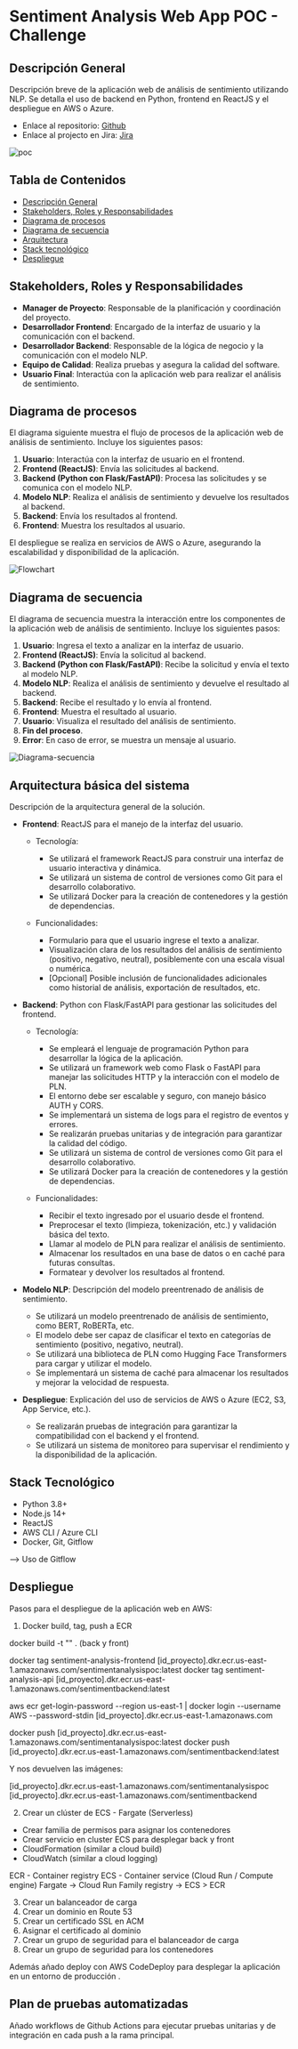 # Sentiment Analysis Web App POC - Challenge

## Descripción General

Descripción breve de la aplicación web de análisis de sentimiento utilizando NLP. Se detalla el uso de backend en Python, frontend en ReactJS y el despliegue en AWS o Azure.

- Enlace al repositorio: [Github](https://github.com/alicialara/SentimentAnalysisChallenge)
- Enlace al projecto en Jira: [Jira](https://sentiment-analysis-web-app.atlassian.net/jira/software/projects/SW/boards/1)

![poc](docs/poc_front.png)


## Tabla de Contenidos
- [Descripción General](#descripción-general)
- [Stakeholders, Roles y Responsabilidades](#stakeholders-roles-y-responsabilidades)
- [Diagrama de procesos](#diagrama-de-procesos)
- [Diagrama de secuencia](#diagrama-de-secuencia)
- [Arquitectura](#arquitectura-básica-del-sistema)
- [Stack tecnológico](#stack-tecnológico)
- [Despliegue](#despliegue)


## Stakeholders, Roles y Responsabilidades

- **Manager de Proyecto**: Responsable de la planificación y coordinación del proyecto.
- **Desarrollador Frontend**: Encargado de la interfaz de usuario y la comunicación con el backend.
- **Desarrollador Backend**: Responsable de la lógica de negocio y la comunicación con el modelo NLP.
- **Equipo de Calidad**: Realiza pruebas y asegura la calidad del software.
- **Usuario Final**: Interactúa con la aplicación web para realizar el análisis de sentimiento.


## Diagrama de procesos

El diagrama siguiente muestra el flujo de procesos de la aplicación web de análisis de sentimiento. Incluye los siguientes pasos:

1. **Usuario**: Interactúa con la interfaz de usuario en el frontend.
2. **Frontend (ReactJS)**: Envía las solicitudes al backend.
3. **Backend (Python con Flask/FastAPI)**: Procesa las solicitudes y se comunica con el modelo NLP.
4. **Modelo NLP**: Realiza el análisis de sentimiento y devuelve los resultados al backend.
5. **Backend**: Envía los resultados al frontend.
6. **Frontend**: Muestra los resultados al usuario.

El despliegue se realiza en servicios de AWS o Azure, asegurando la escalabilidad y disponibilidad de la aplicación.

![Flowchart](docs/Flowchart.png)

## Diagrama de secuencia

El diagrama de secuencia muestra la interacción entre los componentes de la aplicación web de análisis de sentimiento. Incluye los siguientes pasos:
1. **Usuario**: Ingresa el texto a analizar en la interfaz de usuario.
2. **Frontend (ReactJS)**: Envía la solicitud al backend.
3. **Backend (Python con Flask/FastAPI)**: Recibe la solicitud y envía el texto al modelo NLP.
4. **Modelo NLP**: Realiza el análisis de sentimiento y devuelve el resultado al backend.
5. **Backend**: Recibe el resultado y lo envía al frontend.
6. **Frontend**: Muestra el resultado al usuario.
7. **Usuario**: Visualiza el resultado del análisis de sentimiento.
8. **Fin del proceso**.
9. **Error**: En caso de error, se muestra un mensaje al usuario.

![Diagrama-secuencia](docs/sequence-diagram.png)

## Arquitectura básica del sistema

Descripción de la arquitectura general de la solución.

- **Frontend**: ReactJS para el manejo de la interfaz del usuario.

  * Tecnología:
    * Se utilizará el framework ReactJS para construir una interfaz de usuario interactiva y dinámica.
    * Se utilizará un sistema de control de versiones como Git para el desarrollo colaborativo.
    * Se utilizará Docker para la creación de contenedores y la gestión de dependencias.

  * Funcionalidades:
    * Formulario para que el usuario ingrese el texto a analizar.
    * Visualización clara de los resultados del análisis de sentimiento (positivo, negativo, neutral), posiblemente con una escala visual o numérica.
    * [Opcional] Posible inclusión de funcionalidades adicionales como historial de análisis, exportación de resultados, etc.

- **Backend**: Python con Flask/FastAPI para gestionar las solicitudes del frontend.

  * Tecnología:
    * Se empleará el lenguaje de programación Python para desarrollar la lógica de la aplicación.
    * Se utilizará un framework web como Flask o FastAPI para manejar las solicitudes HTTP y la interacción con el modelo de PLN.
    * El entorno debe ser escalable y seguro, con manejo básico AUTH y CORS.
    * Se implementará un sistema de logs para el registro de eventos y errores.
    * Se realizarán pruebas unitarias y de integración para garantizar la calidad del código.
    * Se utilizará un sistema de control de versiones como Git para el desarrollo colaborativo.
    * Se utilizará Docker para la creación de contenedores y la gestión de dependencias.

  * Funcionalidades:
    * Recibir el texto ingresado por el usuario desde el frontend.
    * Preprocesar el texto (limpieza, tokenización, etc.) y validación básica del texto.
    * Llamar al modelo de PLN para realizar el análisis de sentimiento.
    * Almacenar los resultados en una base de datos o en caché para futuras consultas.
    * Formatear y devolver los resultados al frontend.

- **Modelo NLP**: Descripción del modelo preentrenado de análisis de sentimiento.
    * Se utilizará un modelo preentrenado de análisis de sentimiento, como BERT, RoBERTa, etc.
    * El modelo debe ser capaz de clasificar el texto en categorías de sentimiento (positivo, negativo, neutral).
    * Se utilizará una biblioteca de PLN como Hugging Face Transformers para cargar y utilizar el modelo.
    * Se implementará un sistema de caché para almacenar los resultados y mejorar la velocidad de respuesta.


- **Despliegue**: Explicación del uso de servicios de AWS o Azure (EC2, S3, App Service, etc.).

  * Se realizarán pruebas de integración para garantizar la compatibilidad con el backend y el frontend.
  * Se utilizará un sistema de monitoreo para supervisar el rendimiento y la disponibilidad de la aplicación.


## Stack Tecnológico
- Python 3.8+
- Node.js 14+
- ReactJS
- AWS CLI / Azure CLI
- Docker, Git, Gitflow

--> Uso de Gitflow


## Despliegue

Pasos para el despliegue de la aplicación web en AWS:

1. Docker build, tag, push a ECR

docker build -t "" . (back y front)

docker tag sentiment-analysis-frontend [id_proyecto].dkr.ecr.us-east-1.amazonaws.com/sentimentanalysispoc:latest
docker tag sentiment-analysis-api [id_proyecto].dkr.ecr.us-east-1.amazonaws.com/sentimentbackend:latest

aws ecr get-login-password --region us-east-1 | docker login --username AWS --password-stdin [id_proyecto].dkr.ecr.us-east-1.amazonaws.com

docker push [id_proyecto].dkr.ecr.us-east-1.amazonaws.com/sentimentanalysispoc:latest
docker push [id_proyecto].dkr.ecr.us-east-1.amazonaws.com/sentimentbackend:latest

Y nos devuelven las imágenes:

[id_proyecto].dkr.ecr.us-east-1.amazonaws.com/sentimentanalysispoc
[id_proyecto].dkr.ecr.us-east-1.amazonaws.com/sentimentbackend


2. Crear un clúster de ECS - Fargate (Serverless)

- Crear familia de permisos para asignar los contenedores
- Crear servicio en cluster ECS para desplegar back y front
- CloudFormation (similar a cloud build)
- CloudWatch (similar a cloud logging)

ECR - Container registry
ECS - Container service (Cloud Run / Compute engine)
	Fargate -> Cloud Run
	Family registry -> ECS > ECR

3. Crear un balanceador de carga
4. Crear un dominio en Route 53
5. Crear un certificado SSL en ACM
6. Asignar el certificado al dominio
7. Crear un grupo de seguridad para el balanceador de carga
8. Crear un grupo de seguridad para los contenedores


Además añado deploy con AWS CodeDeploy para desplegar la aplicación en un entorno de producción .

## Plan de pruebas automatizadas

Añado workflows de Github Actions para ejecutar pruebas unitarias y de integración en cada push a la rama principal.
